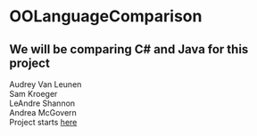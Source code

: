 # OOLanguageComparison
We will be comparing C# and Java for this project
 ------------------------------------------------
Audrey Van Leunen  
Sam Kroeger  
LeAndre Shannon  
Andrea McGovern  
Project starts [here](https://github.com/aevl/OOLanguageComparison/blob/master/comparison.md)
